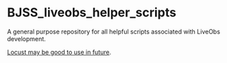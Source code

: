 # BJSS_liveobs_helper_scripts
A general purpose repository for all helpful scripts associated with LiveObs development.

[Locust may be good to use in future](http://docs.locust.io/en/latest/testing-other-systems.html).
